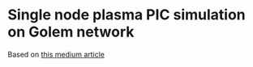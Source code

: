 # Single node plasma PIC simulation on Golem network
Based on [this medium article](https://medium.com/swlh/create-your-own-plasma-pic-simulation-with-python-39145c66578b)
